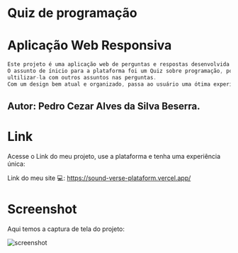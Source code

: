 # Quiz de programação

<h1> Aplicação Web Responsiva</h1>

```js
Este projeto é uma aplicação web de perguntas e respostas desenvolvida como Quiz de programação.
O assunto de ínicio para a plataforma foi um Quiz sobre programação, porém é possível 
ultilizar-la com outros assuntos nas perguntas.
Com um design bem atual e organizado, passa ao usuário uma ótima experiência de responder ao Quiz de perguntas.
```

<h2>Autor: Pedro Cezar Alves da Silva Beserra. <h2>

# Link
Acesse o Link do meu projeto, use a plataforma e tenha uma experiência única:

Link do meu site 💻: https://sound-verse-plataform.vercel.app/

# Screenshot
Aqui temos a captura de tela do projeto:

![screenshot](./print.png)